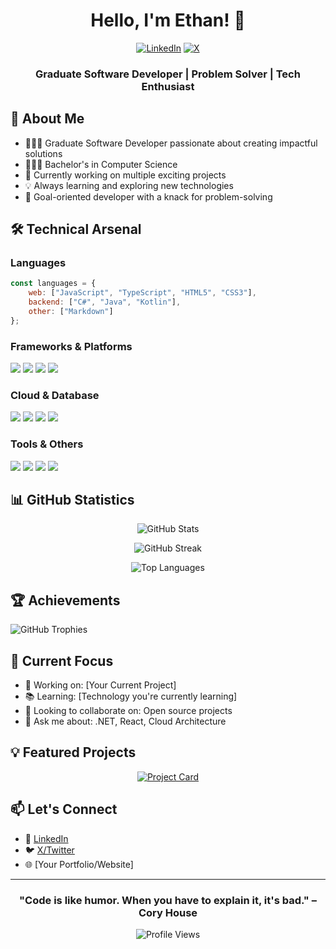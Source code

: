 <div align="center">
  
# Hello, I'm Ethan! 👋
[![LinkedIn](https://img.shields.io/badge/LinkedIn-%230077B5.svg?logo=linkedin&logoColor=white)](https://linkedin.com/in/EthanSchoonbee)
[![X](https://img.shields.io/badge/X-black.svg?logo=X&logoColor=white)](https://x.com/ethanschoonbee_)

### Graduate Software Developer | Problem Solver | Tech Enthusiast

</div>

## 🚀 About Me
- 👨🏻‍💻 Graduate Software Developer passionate about creating impactful solutions
- 👨🏻‍🎓 Bachelor's in Computer Science
- 🌱 Currently working on multiple exciting projects
- 💡 Always learning and exploring new technologies
- 🎯 Goal-oriented developer with a knack for problem-solving

## 🛠️ Technical Arsenal

### Languages
```javascript
const languages = {
    web: ["JavaScript", "TypeScript", "HTML5", "CSS3"],
    backend: ["C#", "Java", "Kotlin"],
    other: ["Markdown"]
};
```

### Frameworks & Platforms
<div align="left">
  <img src="https://img.shields.io/badge/.NET-5C2D91?style=for-the-badge&logo=.net&logoColor=white" />
  <img src="https://img.shields.io/badge/react-%2320232a.svg?style=for-the-badge&logo=react&logoColor=%2361DAFB" />
  <img src="https://img.shields.io/badge/react_native-%2320232a.svg?style=for-the-badge&logo=react&logoColor=%2361DAFB" />
  <img src="https://img.shields.io/badge/node.js-6DA55F?style=for-the-badge&logo=node.js&logoColor=white" />
</div>

### Cloud & Database
<div align="left">
  <img src="https://img.shields.io/badge/AWS-%23FF9900.svg?style=for-the-badge&logo=amazon-aws&logoColor=white" />
  <img src="https://img.shields.io/badge/azure-%230072C6.svg?style=for-the-badge&logo=microsoftazure&logoColor=white" />
  <img src="https://img.shields.io/badge/firebase-%23039BE5.svg?style=for-the-badge&logo=firebase" />
  <img src="https://img.shields.io/badge/MongoDB-%234ea94b.svg?style=for-the-badge&logo=mongodb&logoColor=white" />
</div>

### Tools & Others
<div align="left">
  <img src="https://img.shields.io/badge/git-%23F05033.svg?style=for-the-badge&logo=git&logoColor=white" />
  <img src="https://img.shields.io/badge/github%20actions-%232671E5.svg?style=for-the-badge&logo=githubactions&logoColor=white" />
  <img src="https://img.shields.io/badge/figma-%23F24E1E.svg?style=for-the-badge&logo=figma&logoColor=white" />
  <img src="https://img.shields.io/badge/GODOT-%23FFFFFF.svg?style=for-the-badge&logo=godot-engine" />
</div>

## 📊 GitHub Statistics

<div align="center">
  
![GitHub Stats](https://github-readme-stats.vercel.app/api?username=EthanSchoonbee&theme=vue&hide_border=true&include_all_commits=true&count_private=true)
  
![GitHub Streak](https://github-readme-streak-stats.herokuapp.com/?user=EthanSchoonbee&theme=vue&hide_border=true)
  
![Top Languages](https://github-readme-stats.vercel.app/api/top-langs/?username=EthanSchoonbee&theme=vue&hide_border=true&include_all_commits=true&count_private=true&layout=compact)

</div>

## 🏆 Achievements
![GitHub Trophies](https://github-profile-trophy.vercel.app/?username=EthanSchoonbee&theme=vue&no-frame=true&no-bg=false&margin-w=4)

## 🎯 Current Focus
- 🔭 Working on: [Your Current Project]
- 📚 Learning: [Technology you're currently learning]
- 👯 Looking to collaborate on: Open source projects
- 💬 Ask me about: .NET, React, Cloud Architecture

## 💡 Featured Projects
<div align="center">
  
[![Project Card](https://github-readme-stats.vercel.app/api/pin/?username=EthanSchoonbee&repo=portfolio_website&theme=vue)](https://github.com/EthanSchoonbee/REPOSITORY_NAME)
  
</div>

## 📫 Let's Connect
- 💼 [LinkedIn](https://linkedin.com/in/EthanSchoonbee)
- 🐦 [X/Twitter](https://x.com/ethanschoonbee_)
- 🌐 [Your Portfolio/Website]

---
<div align="center">
  
### "Code is like humor. When you have to explain it, it's bad." – Cory House

![Profile Views](https://visitcount.itsvg.in/api?id=EthanSchoonbee&icon=5&color=5)
  
</div>
